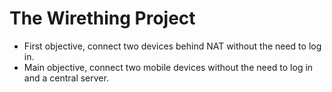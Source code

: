 # The Wirething Project

- First objective, connect two devices behind NAT without the need to log in.
- Main objective, connect two mobile devices without the need to log in and a central server.
